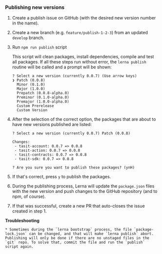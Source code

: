 ### Publishing new versions

1. Create a publish issue on GitHub (with the desired new version number in the name).

1. Create a new branch (e.g. `feature/publish-1-2-3`) from an updated `develop` branch.

1. Run `npm run publish` script

    This script will clean packages, install dependencies, compile and test all packages. If all these steps run without error, the `lerna publish` routine will be called and a prompt will be shown:


    ```
    ? Select a new version (currently 0.0.7) (Use arrow keys)
    ❯ Patch (0.0.8) 
      Minor (0.1.0) 
      Major (1.0.0) 
      Prepatch (0.0.8-alpha.0) 
      Preminor (0.1.0-alpha.0) 
      Premajor (1.0.0-alpha.0) 
      Custom Prerelease 
      Custom Version 
    ```

1. After the selection of the correct option, the packages that are about to have new versions published are listed:


    ```
    ? Select a new version (currently 0.0.7) Patch (0.0.8)

    Changes:
     - tasit-account: 0.0.7 => 0.0.8
     - tasit-action: 0.0.7 => 0.0.8
     - tasit-contracts: 0.0.7 => 0.0.8
     - tasit-sdk: 0.0.7 => 0.0.8

    ? Are you sure you want to publish these packages? (ynH)
    ```

1. If that's correct, press `y` to publish the packages.

1. During the publishing process, Lerna will update the `package.json` files with the new version and push changes to the GitHub repository (and to npm, of course).

1. If that was successful, create a new PR that auto-closes the issue created in step 1.


**Troubleshooting**

    * Sometimes during the `lerna bootstrap` process, the file `package-lock.json` can be changed, and that will make `lerna publish` abort. Publishing will only be done if there are no unstaged files in the `git` repo. To solve that, commit the file and run the `publish` script again.
    

